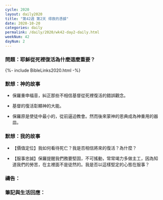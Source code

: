 ```yaml
---
cycle: 2020
layout: daily2020
title: "第42週 第2天 得救的憑據"
date: 2020-10-20
categories: daily
permalink: /daily/2020/wk42-day2-daily.html
weekNum: 42
dayNum: 2
---
```


### 問題：耶穌從死裡復活為什麼這麼重要？

{%- include BibleLinks2020.html -%}

### 默想：神的故事 
+ 保羅重申福音，糾正那些不相信基督從死裡復活的錯誤觀念。

+ 基督的復活彰顯神的大能。

+ 保羅原是使徒中最小的，從前逼迫教會。然而後來蒙神的恩典成為神重用的器皿。

### 默想：我的故事
+ 【價值定位】我如何看待死亡？我是否相信將來的復活？為什麼？

+ 【服事忠誠】保羅提醒我們務要堅固，不可搖動，常常竭力多做主工，因為知道我們的勞苦，在主裡面不是徒然的。我是否以這樣堅定的心態在服事？

### 禱告：

### 筆記與生活回應：
